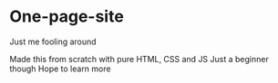 # One-page-site
Just me fooling around

Made this from scratch with pure HTML, CSS and JS
Just a beginner though
Hope to learn more
